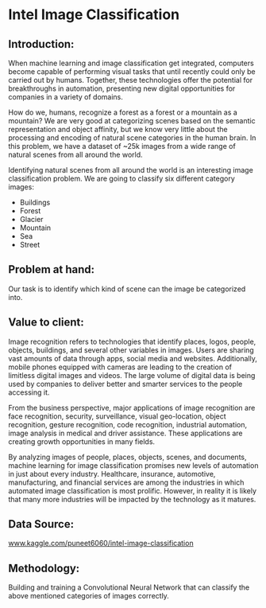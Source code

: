 # Intel Image Classification
## Introduction:
When machine learning and image classification get integrated, computers become capable of performing visual tasks that until recently could only be carried out by humans. Together, these technologies offer the potential for breakthroughs in automation, presenting new digital opportunities for companies in a variety of domains.

How do we, humans, recognize a forest as a forest or a mountain as a mountain? We are very good at categorizing scenes based on the semantic representation and object affinity, but we know very little about the processing and encoding of natural scene categories in the human brain. In this problem, we have a dataset of ~25k images from a wide range of natural scenes from all around the world.

Identifying natural scenes from all around the world is an interesting image classification problem. We are going to classify six different category images: 
- Buildings
- Forest
- Glacier
- Mountain
- Sea
- Street

## Problem at hand:
Our task is to identify which kind of scene can the image be categorized into.

## Value to client:
Image recognition refers to technologies that identify places, logos, people, objects, buildings, and several other variables in images. Users are sharing vast amounts of data through apps, social media and websites. Additionally, mobile phones equipped with cameras are leading to the creation of limitless digital images and videos. The large volume of digital data is being used by companies to deliver better and smarter services to the people accessing it.

From the business perspective, major applications of image recognition are face recognition, security, surveillance, visual geo-location, object recognition, gesture recognition, code recognition, industrial automation, image analysis in medical and driver assistance. These applications are creating growth opportunities in many fields.

By analyzing images of people, places, objects, scenes, and documents, machine learning for image classification promises new levels of automation in just about every industry. Healthcare, insurance, automotive, manufacturing, and financial services are among the industries in which automated image classification is most prolific. However, in reality it is likely that many more industries will be impacted by the technology as it matures.

## Data Source:
www.kaggle.com/puneet6060/intel-image-classification

## Methodology:
Building and training a Convolutional Neural Network that can classify the above mentioned categories of images correctly.
